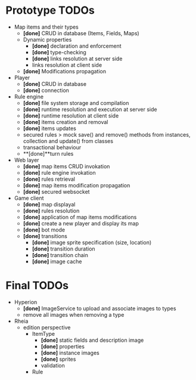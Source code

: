 # Prototype TODOs

- Map items and their types
    - **[done]** CRUD in database (Items, Fields, Maps)
    - Dynamic properties
        - **[done]** declaration and enforcement 
        - **[done]** type-checking
        - **[done]** links resolution at server side
        - links resolution at client side
    - **[done]** Modifications propagation
- Player
    - **[done]** CRUD in database
    - **[done]** connection
- Rule engine 
    - **[done]** file system storage and compilation
    - **[done]** runtime resolution and execution at server side
    - **[done]** runtime resolution at client side
    - **[done]** items creation and removal
    - **[done]** items updates
    - secured rules > mock save() and remove() methods from instances, collection and update() from classes
    - transactional behaviour
    - **[done]**turn rules
- Web layer
    - **[done]** map items CRUD invokation
    - **[done]** rule engine invokation
    - **[done]** rules retrieval
    - **[done]** map items modification propagation
    - **[done]** secured websocket
- Game client
    - **[done]** map displayal
    - **[done]** rules resolution
    - **[done]** application of map items modifications 
    - **[done]** create a new player and display its map
    - **[done]** bot mode
    - **[done]** transitions
        - **[done]** image sprite specification (size, location)
        - **[done]** transition duration
        - **[done]** transition chain
        - **[done]** image cache

# Final TODOs

- Hyperion
    - **[done]** ImageService to upload and associate images to types
    - remove all images when removing a type
- Rheia
    - edition perspective
        - ItemType
            - **[done]** static fields and description image
            - **[done]** properties
            - **[done]** instance images
            - **[done]** sprites
            - validation
        - Rule